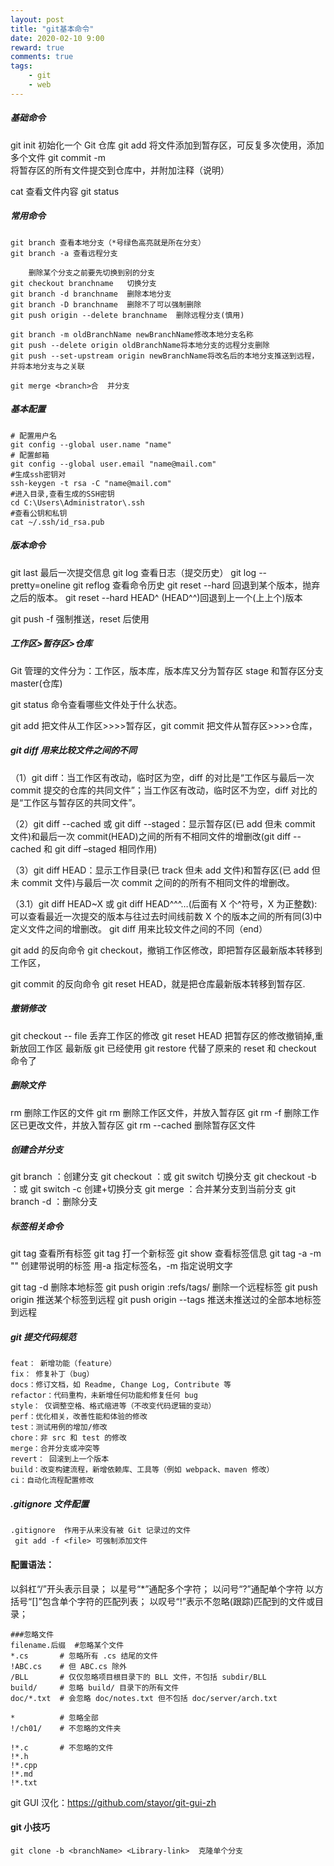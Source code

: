 ```yaml
---
layout: post
title: "git基本命令"
date: 2020-02-10 9:00
reward: true
comments: true
tags: 
	- git
	- web
---
```


##### 基础命令

git init 初始化一个 Git 仓库
git add <file>将文件添加到暂存区，可反复多次使用，添加多个文件
git commit -m <message> 将暂存区的所有文件提交到仓库中，并附加注释（说明）

cat <file> 查看文件内容
git status

<!--more-->


##### 常用命令

```
git branch 查看本地分支（*号绿色高亮就是所在分支）
git branch -a 查看远程分支

    删除某个分支之前要先切换到别的分支
git checkout branchname   切换分支
git branch -d branchname  删除本地分支
git branch -D branchname  删除不了可以强制删除
git push origin --delete branchname  删除远程分支(慎用)

git branch -m oldBranchName newBranchName修改本地分支名称
git push --delete origin oldBranchName将本地分支的远程分支删除
git push --set-upstream origin newBranchName将改名后的本地分支推送到远程，并将本地分支与之关联

git merge <branch>合  并分支 

```

##### 基本配置

```
# 配置用户名
git config --global user.name "name"
# 配置邮箱
git config --global user.email "name@mail.com"
#生成ssh密钥对
ssh-keygen -t rsa -C "name@mail.com"
#进入目录,查看生成的SSH密钥
cd C:\Users\Administrator\.ssh
#查看公钥和私钥
cat ~/.ssh/id_rsa.pub
```

##### 版本命令

git last 最后一次提交信息
git log 查看日志（提交历史）
git log --pretty=oneline
git reflog 查看命令历史
git reset --hard <commit id> 回退到某个版本，抛弃<commit id>之后的版本。
git reset --hard HEAD^ (HEAD^^)回退到上一个(上上个)版本

git push -f 强制推送，reset 后使用

##### 工作区>暂存区>仓库

Git 管理的文件分为：工作区，版本库，版本库又分为暂存区 stage 和暂存区分支 master(仓库)

git status 命令查看哪些文件处于什么状态。

git add 把文件从工作区>>>>暂存区，git commit 把文件从暂存区>>>>仓库，

##### git diff 用来比较文件之间的不同

（1）git diff：当工作区有改动，临时区为空，diff 的对比是“工作区与最后一次 commit 提交的仓库的共同文件”；当工作区有改动，临时区不为空，diff 对比的是“工作区与暂存区的共同文件”。

（2）git diff --cached 或 git diff --staged：显示暂存区(已 add 但未 commit 文件)和最后一次 commit(HEAD)之间的所有不相同文件的增删改(git diff --cached 和 git diff –staged 相同作用)

（3）git diff HEAD：显示工作目录(已 track 但未 add 文件)和暂存区(已 add 但未 commit 文件)与最后一次 commit 之间的的所有不相同文件的增删改。

（3.1）git diff HEAD~X 或 git diff HEAD^^^…(后面有 X 个^符号，X 为正整数):可以查看最近一次提交的版本与往过去时间线前数 X 个的版本之间的所有同(3)中定义文件之间的增删改。
git diff 用来比较文件之间的不同（end）

git add 的反向命令 git checkout，撤销工作区修改，即把暂存区最新版本转移到工作区，

git commit 的反向命令 git reset HEAD，就是把仓库最新版本转移到暂存区.

##### 撤销修改

git checkout -- file 丢弃工作区的修改
git reset HEAD <file>把暂存区的修改撤销掉,重新放回工作区
最新版 git 已经使用 git restore 代替了原来的 reset 和 checkout 命令了

##### 删除文件

rm <file> 删除工作区的文件
git rm <file> 删除工作区文件，并放入暂存区
git rm -f <file> 删除工作区已更改文件，并放入暂存区
git rm --cached <file>删除暂存区文件

##### 创建合并分支

git branch <name>：创建分支
git checkout <name>：或 git switch <name>切换分支
git checkout -b <name>：或 git switch -c <name>创建+切换分支
git merge <name>：合并某分支到当前分支
git branch -d <name>：删除分支

##### 标签相关命令

git tag 查看所有标签
git tag <name>打一个新标签
git show <tagname>查看标签信息
git tag -a <tagname> -m "<message>" 创建带说明的标签
用-a 指定标签名，-m 指定说明文字

git tag -d <tagname> 删除本地标签
git push origin :refs/tags/<tagname> 删除一个远程标签
git push origin <tagname> 推送某个标签到远程
git push origin --tags 推送未推送过的全部本地标签到远程

##### git 提交代码规范

```
feat： 新增功能（feature）
fix： 修复补丁（bug）
docs：修订文档，如 Readme, Change Log, Contribute 等
refactor：代码重构，未新增任何功能和修复任何 bug
style： 仅调整空格、格式缩进等（不改变代码逻辑的变动）
perf：优化相关，改善性能和体验的修改
test：测试用例的增加/修改
chore：非 src 和 test 的修改
merge：合并分支或冲突等
revert： 回滚到上一个版本
build：改变构建流程，新增依赖库、工具等（例如 webpack、maven 修改）
ci：自动化流程配置修改

```

##### .gitignore 文件配置

```
.gitignore  作用于从来没有被 Git 记录过的文件
 git add -f <file> 可强制添加文件
```

#### 配置语法：

以斜杠“/”开头表示目录；
以星号“\*”通配多个字符；
以问号“?”通配单个字符
以方括号“[]”包含单个字符的匹配列表；
以叹号“!”表示不忽略(跟踪)匹配到的文件或目录；

```
###忽略文件
filename.后缀  #忽略某个文件
*.cs       # 忽略所有 .cs 结尾的文件
!ABC.cs    # 但 ABC.cs 除外
/BLL       # 仅仅忽略项目根目录下的 BLL 文件，不包括 subdir/BLL
build/     # 忽略 build/ 目录下的所有文件
doc/*.txt  # 会忽略 doc/notes.txt 但不包括 doc/server/arch.txt

*          # 忽略全部
!/ch01/    # 不忽略的文件夹

!*.c       # 不忽略的文件
!*.h
!*.cpp
!*.md
!*.txt

```

git GUI 汉化：https://github.com/stayor/git-gui-zh

#### git 小技巧

```
git clone -b <branchName> <Library-link>  克隆单个分支
```

